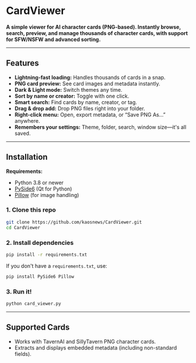 # CardViewer

**A simple viewer for AI character cards (PNG-based). Instantly browse, search, preview, and manage thousands of character cards, with support for SFW/NSFW and advanced sorting.**

---

## Features

* **Lightning-fast loading:** Handles thousands of cards in a snap.
* **PNG card preview:** See card images and metadata instantly.
* **Dark & Light mode:** Switch themes any time.
* **Sort by name or creator:** Toggle with one click.
* **Smart search:** Find cards by name, creator, or tag.
* **Drag & drop add:** Drop PNG files right into your folder.
* **Right-click menu:** Open, export metadata, or “Save PNG As...” anywhere.
* **Remembers your settings:** Theme, folder, search, window size—it's all saved.

---

## Installation

**Requirements:**

* Python 3.8 or newer
* [PySide6](https://pypi.org/project/PySide6/) (Qt for Python)
* [Pillow](https://pypi.org/project/Pillow/) (for image handling)

### **1. Clone this repo**

```sh
git clone https://github.com/kaosnews/CardViewer.git
cd CardViewer
```

### **2. Install dependencies**

```sh
pip install -r requirements.txt
```

If you don't have a `requirements.txt`, use:

```sh
pip install PySide6 Pillow
```

### **3. Run it!**

```sh
python card_viewer.py
```

---

## Supported Cards

* Works with TavernAI and SillyTavern PNG character cards.
* Extracts and displays embedded metadata (including non-standard fields).
